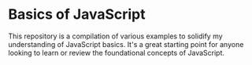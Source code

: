 # Basics of JavaScript

This repository is a compilation of various examples to solidify my understanding of JavaScript basics. It's a great starting point for anyone looking to learn or review the foundational concepts of JavaScript.
